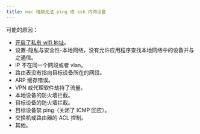 ```yaml
---
title: mac 电脑无法 ping 或 ssh 内网设备
---
```



可能的原因：

- [开启了私有 wifi 地址](../network/wifi-privacy-warning.md)。
- 设置-隐私与安全性-本地网络，没有允许应用程序查找本地网络中的设备并与之通信。
- IP 不在同一个网段或者 vlan。
- 路由表没有指向目标设备所在的网段。
- ARP 缓存错误。
- VPN 或代理软件劫持了流量。
- 本地设备的防火墙拦截。
- 目标设备的防火墙拦截。
- 目标设备禁 ping（关闭了 ICMP 回应）。
- 交换机或路由器的 ACL 控制。
- 其他。

